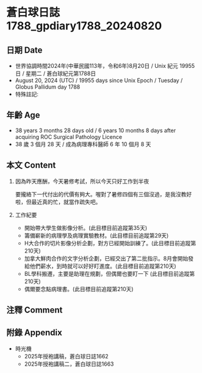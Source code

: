 [_metadata_:encoding]: - "utf-8"
[_metadata_:language]: - "zh-Hant-TW"
[_metadata_:fileformat]: - "markdown"
[_metadata_:MIME_type]: - "text/plain"
[_metadata_:markdown_version]: - "commonmark version 0.30"
[_metadata_:markdown_spec]: - "https://spec.commonmark.org/0.30/"

# 蒼白球日誌1788_gpdiary1788_20240820 #

## 日期 Date ##

* 世界協調時間2024年(中華民國113年，令和6年)8月20日 / Unix 紀元 19955 日 / 星期二 / 蒼白球紀元第1788日
* August 20, 2024 (UTC) / 19955 days since Unix Epoch / Tuesday / Globus Pallidum day 1788
* 特殊註記:

## 年齡 Age ##

* 38 years 3 months 28 days old / 6 years 10 months 8 days after acquiring ROC Surgical Pathology Licence
* 38 歲 3 個月 28 天 / 成為病理專科醫師 6 年 10 個月 8 天

## 本文 Content ##

1. 因為昨天應酬，今天暑修考試，所以今天只好工作到半夜

    要攏絡下一代付出的代價有夠大。喔對了暑修四個有三個沒過，是我沒教好啦，但最近真的忙，就當作疏失吧。

2. 工作紀要

    - 開始帶大學生做影像分析。(此目標目前追蹤第35天)
    - 籌備嶄新的病理學及病理實驗教材。(此目標目前追蹤第29天)
    - H大合作的切片影像分析企劃，對方已經開始訓練了。(此目標目前追蹤第210天)
    - 加拿大鮮肉合作的文字分析企劃，已經交出了第二批指示。8月會開始發給他們薪水，到時就可以好好盯進度。(此目標目前追蹤第210天)
    - BL學科搬遷，主要是助理在規劃，但偶爾也要盯一下 (此目標目前追蹤第210天)
    - 偶爾要念點病理書。(此目標目前追蹤第210天)

## 注釋 Comment ##


## 附錄 Appendix ##

* 時光機
    - 2025年授袍講稿，蒼白球日誌1662
    - 2025年授袍講稿二，蒼白球日誌1663

